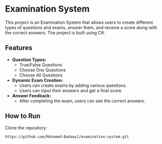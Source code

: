 # Examination System

This project is an Examination System that allows users to create different types of questions and exams, answer them, and receive a score along with the correct answers. The project is built using C#.

## Features
- **Question Types:**
  - True/False Questions
  - Choose One Questions
  - Choose All Questions
- **Dynamic Exam Creation:**
  - Users can create exams by adding various questions.
  - Users can input their answers and get a final score.
- **Answer Feedback:**
  - After completing the exam, users can see the correct answers.

## How to Run
 Clone the repository:
 ```bash
 https://github.com/Mohamed-Badawy1/examination-system.git
